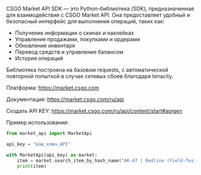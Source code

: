 CSGO Market API SDK — это Python-библиотека (SDK), предназначенная для взаимодействия с CSGO Market API. Она предоставляет удобный и безопасный интерфейс для выполнения операций, таких как:

- Получение информации о скинах и наклейках
- Управление продажами, покупками и ордерами
- Обновление инвентаря
- Перевод средств и управление балансом
- История операций

Библиотека построена на базовом requests, с автоматической повторной попыткой в случае сетевых сбоев благодаря tenacity.

Платформа: https://market.csgo.com

Документация: https://market.csgo.com/ru/api

Создать API KEY: https://market.csgo.com/ru/api/content/start#apigen

Пример использования:
```python
from market_api import MarketApi

api_key = "ваш_ключ_API"

with MarketApi(api_key) as market:
    item = market.search_item_by_hash_name("AK-47 | Redline (Field-Tested)")
    print(item)
```
